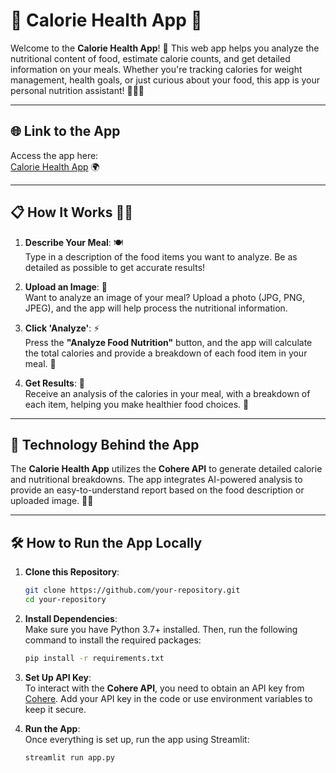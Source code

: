 # 🍏 **Calorie Health App** 🥗

Welcome to the **Calorie Health App**! 🚀 This web app helps you analyze the nutritional content of food, estimate calorie counts, and get detailed information on your meals. Whether you're tracking calories for weight management, health goals, or just curious about your food, this app is your personal nutrition assistant! 🧑‍🍳💪

---

## 🌐 **Link to the App**

Access the app here:  
[Calorie Health App](https://calories-health.streamlit.app/) 🌍

---

## 📋 **How It Works** 🧑‍💻

1. **Describe Your Meal**: 🍽️  
   Type in a description of the food items you want to analyze. Be as detailed as possible to get accurate results!

2. **Upload an Image**: 📸  
   Want to analyze an image of your meal? Upload a photo (JPG, PNG, JPEG), and the app will help process the nutritional information.

3. **Click 'Analyze'**: ⚡  
   Press the **"Analyze Food Nutrition"** button, and the app will calculate the total calories and provide a breakdown of each food item in your meal. 🔢

4. **Get Results**: 🎉  
   Receive an analysis of the calories in your meal, with a breakdown of each item, helping you make healthier food choices. 🍴

---

## 🧠 **Technology Behind the App**

The **Calorie Health App** utilizes the **Cohere API** to generate detailed calorie and nutritional breakdowns. The app integrates AI-powered analysis to provide an easy-to-understand report based on the food description or uploaded image. 🤖✨

---

## 🛠 **How to Run the App Locally**

1. **Clone this Repository**:  
   ```bash
   git clone https://github.com/your-repository.git
   cd your-repository
   ```

2. **Install Dependencies**:  
   Make sure you have Python 3.7+ installed. Then, run the following command to install the required packages:
   ```bash
   pip install -r requirements.txt
   ```

3. **Set Up API Key**:  
   To interact with the **Cohere API**, you need to obtain an API key from [Cohere](https://cohere.ai/). Add your API key in the code or use environment variables to keep it secure.

4. **Run the App**:  
   Once everything is set up, run the app using Streamlit:
   ```bash
   streamlit run app.py
   ```
